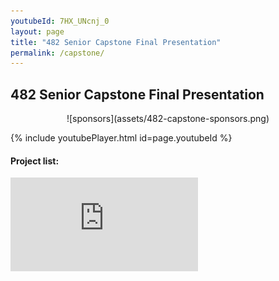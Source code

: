 ```yaml
---
youtubeId: 7HX_UNcnj_0
layout: page
title: "482 Senior Capstone Final Presentation"
permalink: /capstone/
---
```


## 482 Senior Capstone Final Presentation

<p align="center">
![sponsors](assets/482-capstone-sponsors.png)

{% include youtubePlayer.html id=page.youtubeId %}

#### Project list:

<embed src="https://o2lab.github.io/assets/482-capstone-projects.pdf" type="application/pdf" />
</p>
